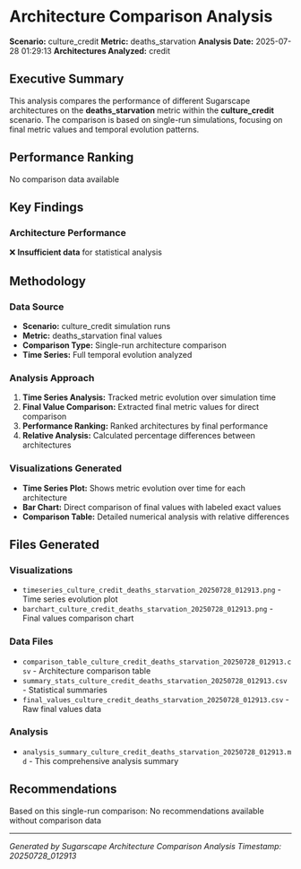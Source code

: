 # Architecture Comparison Analysis

**Scenario:** culture_credit
**Metric:** deaths_starvation
**Analysis Date:** 2025-07-28 01:29:13
**Architectures Analyzed:** credit

## Executive Summary

This analysis compares the performance of different Sugarscape architectures on the **deaths_starvation** metric within the **culture_credit** scenario. The comparison is based on single-run simulations, focusing on final metric values and temporal evolution patterns.

## Performance Ranking
No comparison data available

## Key Findings

### Architecture Performance
❌ **Insufficient data** for statistical analysis

## Methodology

### Data Source
- **Scenario:** culture_credit simulation runs
- **Metric:** deaths_starvation final values
- **Comparison Type:** Single-run architecture comparison
- **Time Series:** Full temporal evolution analyzed

### Analysis Approach
1. **Time Series Analysis:** Tracked metric evolution over simulation time
2. **Final Value Comparison:** Extracted final metric values for direct comparison
3. **Performance Ranking:** Ranked architectures by final performance
4. **Relative Analysis:** Calculated percentage differences between architectures

### Visualizations Generated
- **Time Series Plot:** Shows metric evolution over time for each architecture
- **Bar Chart:** Direct comparison of final values with labeled exact values
- **Comparison Table:** Detailed numerical analysis with relative differences

## Files Generated

### Visualizations
- `timeseries_culture_credit_deaths_starvation_20250728_012913.png` - Time series evolution plot
- `barchart_culture_credit_deaths_starvation_20250728_012913.png` - Final values comparison chart

### Data Files
- `comparison_table_culture_credit_deaths_starvation_20250728_012913.csv` - Architecture comparison table
- `summary_stats_culture_credit_deaths_starvation_20250728_012913.csv` - Statistical summaries
- `final_values_culture_credit_deaths_starvation_20250728_012913.csv` - Raw final values data

### Analysis
- `analysis_summary_culture_credit_deaths_starvation_20250728_012913.md` - This comprehensive analysis summary

## Recommendations

Based on this single-run comparison:
No recommendations available without comparison data

---
*Generated by Sugarscape Architecture Comparison Analysis*
*Timestamp: 20250728_012913*
